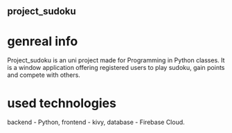 ## project_sudoku
# genreal info
Project_sudoku is an uni project made for Programming in Python classes. It is a window application offering registered users to play sudoku, gain points and compete with others.

# used technologies
backend - Python, frontend - kivy, database - Firebase Cloud.